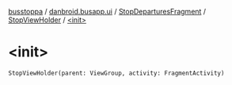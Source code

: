 [busstoppa](../../../index.md) / [danbroid.busapp.ui](../../index.md) / [StopDeparturesFragment](../index.md) / [StopViewHolder](index.md) / [&lt;init&gt;](./-init-.md)

# &lt;init&gt;

`StopViewHolder(parent: ViewGroup, activity: FragmentActivity)`